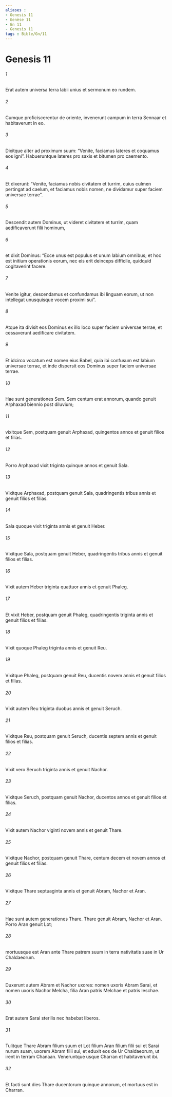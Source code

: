 ```yaml
---
aliases : 
- Genesis 11
- Genèse 11
- Gn 11
- Genesis 11
tags : Bible/Gn/11
---
```


# Genesis 11

###### 1
Erat autem universa terra labii unius et sermonum eo rundem. 
###### 2
Cumque proficiscerentur de oriente, invenerunt campum in terra Sennaar et habitaverunt in eo. 
###### 3
Dixitque alter ad proximum suum: “Venite, faciamus lateres et coquamus eos igni”. Habueruntque lateres pro saxis et bitumen pro caemento. 
###### 4
Et dixerunt: “Venite, faciamus nobis civitatem et turrim, cuius culmen pertingat ad caelum, et faciamus nobis nomen, ne dividamur super faciem universae terrae”.
###### 5
Descendit autem Dominus, ut videret civitatem et turrim, quam aedificaverunt filii hominum, 
###### 6
et dixit Dominus: “Ecce unus est populus et unum labium omnibus; et hoc est initium operationis eorum, nec eis erit deinceps difficile, quidquid cogitaverint facere. 
###### 7
Venite igitur, descendamus et confundamus ibi linguam eorum, ut non intellegat unusquisque vocem proximi sui”. 
###### 8
Atque ita divisit eos Dominus ex illo loco super faciem universae terrae, et cessaverunt aedificare civitatem. 
###### 9
Et idcirco vocatum est nomen eius Babel, quia ibi confusum est labium universae terrae, et inde dispersit eos Dominus super faciem universae terrae.
###### 10
Hae sunt generationes Sem. Sem centum erat annorum, quando genuit Arphaxad biennio post diluvium; 
###### 11
vixitque Sem, postquam genuit Arphaxad, quingentos annos et genuit filios et filias.
###### 12
Porro Arphaxad vixit triginta quinque annos et genuit Sala. 
###### 13
Vixitque Arphaxad, postquam genuit Sala, quadringentis tribus annis et genuit filios et filias.
###### 14
Sala quoque vixit triginta annis et genuit Heber. 
###### 15
Vixitque Sala, postquam genuit Heber, quadringentis tribus annis et genuit filios et filias.
###### 16
Vixit autem Heber triginta quattuor annis et genuit Phaleg. 
###### 17
Et vixit Heber, postquam genuit Phaleg, quadringentis triginta annis et genuit filios et filias.
###### 18
Vixit quoque Phaleg triginta annis et genuit Reu. 
###### 19
Vixitque Phaleg, postquam genuit Reu, ducentis novem annis et genuit filios et filias.
###### 20
Vixit autem Reu triginta duobus annis et genuit Seruch. 
###### 21
Vixitque Reu, postquam genuit Seruch, ducentis septem annis et genuit filios et filias.
###### 22
Vixit vero Seruch triginta annis et genuit Nachor. 
###### 23
Vixitque Seruch, postquam genuit Nachor, ducentos annos et genuit filios et filias.
###### 24
Vixit autem Nachor viginti novem annis et genuit Thare. 
###### 25
Vixitque Nachor, postquam genuit Thare, centum decem et novem annos et genuit filios et filias.
###### 26
Vixitque Thare septuaginta annis et genuit Abram, Nachor et Aran. 
###### 27
Hae sunt autem generationes Thare. Thare genuit Abram, Nachor et Aran. Porro Aran genuit Lot; 
###### 28
mortuusque est Aran ante Thare patrem suum in terra nativitatis suae in Ur Chaldaeorum. 
###### 29
Duxerunt autem Abram et Nachor uxores: nomen uxoris Abram Sarai, et nomen uxoris Nachor Melcha, filia Aran patris Melchae et patris Ieschae. 
###### 30
Erat autem Sarai sterilis nec habebat liberos. 
###### 31
Tulitque Thare Abram filium suum et Lot filium Aran filium filii sui et Sarai nurum suam, uxorem Abram filii sui, et eduxit eos de Ur Chaldaeorum, ut irent in terram Chanaan. Veneruntque usque Charran et habitaverunt ibi. 
###### 32
Et facti sunt dies Thare ducentorum quinque annorum, et mortuus est in Charran.
